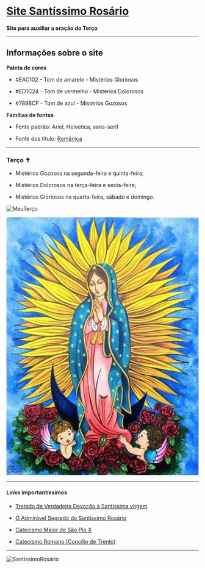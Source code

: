# [Site Santíssimo Rosário](https://cipitelliarthur.github.io/)

**Site para auxiliar a oração do Terço**
 
---

## Informações sobre o site

**Paleta de cores**

* #EAC102 - Tom de amarelo - Mistérios Gloriosos
 
* #ED1C24 - Tom de vermelho - Mistérios Dolorosos
 
* #7898CF - Tom de azul - Mistérios Gozosos

**Famílias de fontes**

* Fonte padrão: Ariel, Helvetica, sans-serif
 
* Fonte dos título: [Românica](https://www.dafont.com/pt/romanica.font)

---

### Terço ✝️

* Mistérios Gozosos na segunda-feira e quinta-feira;
 
* Mistérios Dolorosos na terça-feira e sexta-feira;
 
* Mistérios Gloriosos na quarta-feira, sábado e domingo.
 
![MeuTerço](./imagens/MeuTerço.jpg)
 
![NossaSenhora](./imagens/NossaSenhora.jpg)

---

#### Links importantíssimos 

* [Tratado da Verdadeira Devoção à Santíssima virgem](https://www.amazon.com.br/Tratado-verdadeira-devo%C3%A7%C3%A3o-Sant%C3%ADssima-Virgem/dp/8532657117/ref=mp_s_a_1_1?dchild=1&keywords=tratado+da+verdadeira+devo%C3%A7%C3%A3o+%C3%A0+sant%C3%ADssima+virgem+maria&qid=1619318519&sprefix=tratad&sr=8-1)

* [O Admirável Segredo do Santíssimo Rosário](https://www.amazon.com.br/admir%C3%A1vel-segredo-Sant%C3%ADssimo-Ros%C3%A1rio-converter/dp/8532658563/ref=mp_s_a_1_1?dchild=1&keywords=o+admiravel+segredo+do+santissimo+rosario&qid=1619318256&sprefix=o+admi&sr=8-1)

* [Catecismo Maior de São Pio X](https://www.amazon.com.br/Catecismo-Maior-S%C3%A3o-Pio-X/dp/8585432217/ref=sr_1_2?__mk_pt_BR=%C3%85M%C3%85%C5%BD%C3%95%C3%91&dchild=1&keywords=Catecismo&qid=1617545909&sr=8-2)

* [Catecismo Romano (Concílio de Trento)](https://www.amazon.com.br/Catecismo-Romano-Conc%C3%ADlio-Trento/dp/8564734133/ref=pd_bxgy_img_2/132-5714217-3659024?_encoding=UTF8&pd_rd_i=8564734133&pd_rd_r=0caa27c1-8707-4523-b54e-10fd82573814&pd_rd_w=Ap5XU&pd_rd_wg=Bxvgj&pf_rd_p=400138fd-99e3-44de-aed2-5a7aff7ca010&pf_rd_r=YGC16Y7FSVR34HT9Z9VX&psc=1&refRID=YGC16Y7FSVR34HT9Z9VX)

---

![SantíssimoRosário](https://www.igrejacatolica.org/imagens/2014/06/rosario.jpg)
